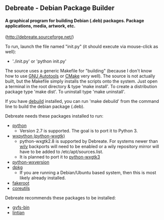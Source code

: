 ## Debreate - Debian Package Builder

#### A graphical program for building Debian (.deb) packages. Package applications, media, artwork, etc.

(http://debreate.sourceforge.net/)

To run, launch the file named "init.py" (it should execute via mouse-click as well):
* './init.py' or 'python init.py'

The source uses a generic Makefile for "building" (because I don't know how to use [GNU Autotools][gnu-autotools] or [CMake][cmake] very well). The source is not actually built, but the Makefile simply installs the scripts onto the system. Just open a terminal in the root directory & type 'make install'. To create a distribution package type 'make dist'. To uninstall type 'make uninstall'.

If you have [debuild][] installed, you can run 'make debuild' from the command line to build the debian package (.deb).


Debreate needs these packages installed to run:
* [python][]
    * Version 2.7 is supported. The goal is to port it to Python 3.
* [wxpython (python-wxgtk)][python-wxgtk2.8]
    * python-wxgtk2.8 is supported by Debreate. For systems newer than [wily][ubu.wily.python-wxgtk] backports will need to be enabled or a wily repository mirror will have to be added to /etc/apt/sources.list.
    * It is planned to port it to [python-wxgtk3][]
* [python-wxversion][]
* [dpkg][]
    * If you are running a Debian/Ubuntu based system, then this is most likely already installed.
* [fakeroot][]
* [coreutils][]


Debreate recommends these packages to be installed:
* [gvfs-bin][]
* [lintian][]




[coreutils]: http://packages.ubuntu.com/coreutils
[debuild]: http://packages.ubuntu.com/debuild
[dpkg]: http://packages.ubuntu.com/dpkg
[fakeroot]: http://packages.ubuntu.com/fakeroot
[gvfs-bin]: http://packages.ubuntu.com/gvfs-bin
[lintian]: http://packages.ubuntu.com/lintian
[python]: http://packages.ubuntu.com/python2.7
[python-wxversion]: http://packages.ubuntu.com/python-wxversion
[python-wxgtk2.8]: http://packages.ubuntu.com/python-wxgtk2.8
[python-wxgtk3]: http://packages.ubuntu.com/python-wxgtk3

[ubu.wily.python-wxgtk]: http://packages.ubuntu.com/wily/python-wxgtk2.8

[cmake]: https://cmake.org/
[gnu-autotools]: https://en.wikipedia.org/wiki/GNU_Build_System
